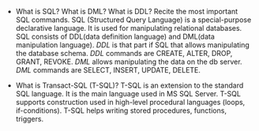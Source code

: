 * What is SQL? What is DML? What is DDL? Recite the most important SQL commands.
SQL (Structured Query Language) is a special-purpose declarative language.
It is used for manipulating relational databases. SQL consists of DDL(data definition language)
and DML(data manipulation language). *DDL* is that part if SQL that allows manipulating
the database schema. *DDL* commands are CREATE, ALTER, DROP, GRANT, REVOKE. *DML* allows
manipulating the data on the db server. *DML* commands are SELECT, INSERT, UPDATE, DELETE.

* What is Transact-SQL (T-SQL)?
T-SQL is an extension to the standard SQL language. It is the main language used in MS SQL Server.
T-SQL supports construction used in high-level procedural languages (loops, if-conditions). T-SQL
helps writing stored procedures, functions, triggers.